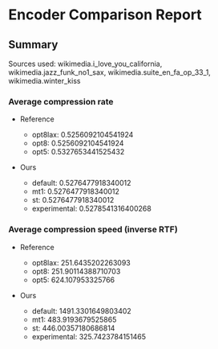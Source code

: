 
# Encoder Comparison Report

## Summary

Sources used: wikimedia.i_love_you_california, wikimedia.jazz_funk_no1_sax, wikimedia.suite_en_fa_op_33_1, wikimedia.winter_kiss

### Average compression rate

  - Reference
    - opt8lax: 0.5256092104541924
    - opt8: 0.5256092104541924
    - opt5: 0.5327653441525432

  - Ours
    - default: 0.5276477918340012
    - mt1: 0.5276477918340012
    - st: 0.5276477918340012
    - experimental: 0.5278541316400268


### Average compression speed (inverse RTF)
  - Reference
    - opt8lax: 251.6435202263093
    - opt8: 251.90114388710703
    - opt5: 624.107953325766

  - Ours
    - default: 1491.3301649803402
    - mt1: 483.9193679525865
    - st: 446.00357180686814
    - experimental: 325.7423784151465


